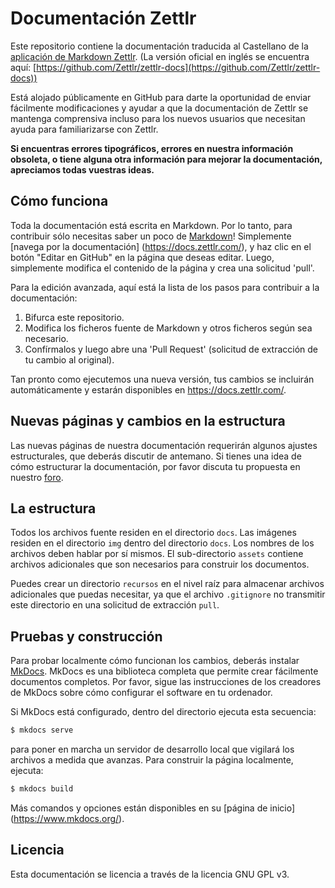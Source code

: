 # Documentación Zettlr

Este repositorio contiene la documentación traducida al Castellano de la [aplicación de Markdown Zettlr](https://www.zettlr.com/). 
(La versión oficial en inglés se encuentra aquí: [https://github.com/Zettlr/zettlr-docs](https://github.com/Zettlr/zettlr-docs))

Está alojado públicamente en GitHub para darte la oportunidad de enviar fácilmente modificaciones y ayudar a que la documentación de Zettlr se mantenga comprensiva incluso para los nuevos usuarios que necesitan ayuda para familiarizarse con Zettlr.

**Si encuentras errores tipográficos, errores en nuestra información obsoleta, o tiene alguna otra información para mejorar la documentación, apreciamos todas vuestras ideas.**

## Cómo funciona

Toda la documentación está escrita en Markdown. Por lo tanto, para contribuir sólo necesitas saber un poco de [Markdown](https://www.markdownguide.org/basic-syntax/)! Simplemente [navega por la documentación] (https://docs.zettlr.com/), y haz clic en el botón "Editar en GitHub" en la página que deseas editar. Luego, simplemente modifica el contenido de la página y crea una solicitud 'pull'.

Para la edición avanzada, aquí está la lista de los pasos para contribuir a la documentación:

1. Bifurca este repositorio.
2. Modifica los ficheros fuente de Markdown y otros ficheros según sea necesario.
3. Confírmalos y luego abre una 'Pull Request' (solicitud de extracción de tu cambio al original).

Tan pronto como ejecutemos una nueva versión, tus cambios se incluirán automáticamente y estarán disponibles en https://docs.zettlr.com/.

## Nuevas páginas y cambios en la estructura

Las nuevas páginas de nuestra documentación requerirán algunos ajustes estructurales, que deberás discutir de antemano. Si tienes una idea de cómo estructurar la documentación, por favor discuta tu propuesta en nuestro [foro](https://forum.zettlr.com).

## La estructura

Todos los archivos fuente residen en el directorio `docs`. Las imágenes residen en el directorio `img` dentro del directorio `docs`. Los nombres de los archivos deben hablar por sí mismos. El sub-directorio `assets` contiene archivos adicionales que son necesarios para construir los documentos.

Puedes crear un directorio `recursos` en el nivel raíz para almacenar archivos adicionales que puedas necesitar, ya que el archivo `.gitignore` no transmitir este directorio en una solicitud de extracción `pull`.

## Pruebas y construcción

Para probar localmente cómo funcionan los cambios, deberás instalar [MkDocs](https://www.mkdocs.org/). MkDocs es una biblioteca completa que permite crear fácilmente documentos completos. Por favor, sigue las instrucciones de los creadores de MkDocs sobre cómo configurar el software en tu ordenador.

Si MkDocs está configurado, dentro del directorio ejecuta esta secuencia:

```bash
$ mkdocs serve
```

para poner en marcha un servidor de desarrollo local que vigilará los archivos a medida que avanzas. Para construir la página localmente, ejecuta:

```bash
$ mkdocs build
```

Más comandos y opciones están disponibles en su [página de inicio] (https://www.mkdocs.org/).

## Licencia

Esta documentación se licencia a través de la licencia GNU GPL v3.
